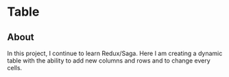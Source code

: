 # Table

## About

In this project, I continue to learn Redux/Saga. Here I am creating a dynamic table with the ability to add new columns and rows and to change every cells.
